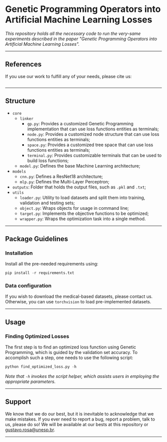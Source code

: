 # Genetic Programming Operators into Artificial Machine Learning Losses

*This repository holds all the necessary code to run the very-same experiments described in the paper "Genetic Programming Operators into Artificial Machine Learning Losses".*

---

## References

If you use our work to fulfill any of your needs, please cite us:

```
```

---

## Structure

 * `core`
   * `linker`
     * `gp.py`: Provides a customized Genetic Programming implementation that can use loss functions entities as terminals;
     * `node.py`: Provides a customized node structure that can use loss functions entities as terminals;
     * `space.py`: Provides a customized tree space that can use loss functions entities as terminals;
     * `terminal.py`: Provides customizable terminals that can be used to build loss functions;
   * `model.py`: Defines the base Machine Learning architecture;
 * `models`
   * `cnn.py`: Defines a ResNet18 architecture;
   * `mlp.py`: Defines the Multi-Layer Perceptron;
 * `outputs`: Folder that holds the output files, such as `.pkl` and `.txt`;
 * `utils`
   * `loader.py`: Utility to load datasets and split them into training, validation and testing sets;
   * `object.py`: Wraps objects for usage in command line;
   * `target.py`: Implements the objective functions to be optimized;
   * `wrapper.py`: Wraps the optimization task into a single method.
   
---

## Package Guidelines

### Installation

Install all the pre-needed requirements using:

```Python
pip install -r requirements.txt
```

### Data configuration

If you wish to download the medical-based datasets, please contact us. Otherwise, you can use `torchvision` to load pre-implemented datasets.

---

## Usage

### Finding Optimized Losses

The first step is to find an optimized loss function using Genetic Programming, which is guided by the validation set accuracy. To accomplish such a step, one needs to use the following script:

```Python
python find_optimized_loss.py -h
```

*Note that `-h` invokes the script helper, which assists users in employing the appropriate parameters.*

---

## Support

We know that we do our best, but it is inevitable to acknowledge that we make mistakes. If you ever need to report a bug, report a problem, talk to us, please do so! We will be available at our bests at this repository or gustavo.rosa@unesp.br.

---
